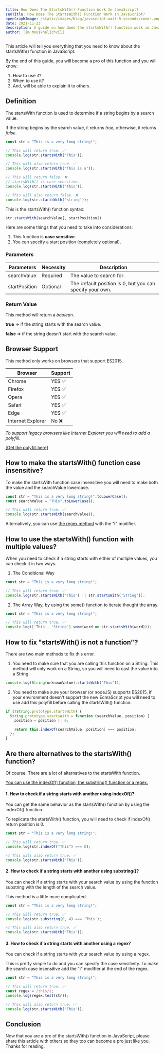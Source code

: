 ```yaml
---
title: How Does The StartsWith() Function Work In JavaScript? 
seoTitle: How Does The StartsWith() Function Work In JavaScript? 
openGraphImage: /static/images/blog/javascript-wait-5-seconds/cover.png
date: 2021-11-23
description: A guide on how does the startsWith() function work in JavaScript? Case Sensitivity, Multiple Values, Alternatives.
author: Tim Mouskhelichvili
---
```


This article will tell you everything that you need to know about the startsWith() function in JavaScript.

By the end of this guide, you will become a pro of this function and you will know:

1. How to use it?
2. When to use it?
3. And, will be able to explain it to others.

<Summary />

## Definition

The startsWith function is used to determine if a string begins by a search value.

If the string begins by the search value, it returns *true*, otherwise, it returns *false*.

```javascript
const str = "This is a very long string!";

// This will return true. ✅
console.log(str.startsWith('This'));

// This will also return true. ✅
console.log(str.startsWith('This is a'));

// This will return false. ❌ 
// startsWith() is case sensitive.
console.log(str.startsWith('this'));

// This will also return false. ❌
console.log(str.startsWith('string'));
```

This is the startsWith() function syntax: 

```javascript
str.startsWith(searchValue[, startPosition])
```

Here are some things that you need to take into considerations:

1. This function is **case sensitive**.
2. You can specify a start position (completely optional).

### Parameters

| Parameters | Necessity | Description |
| --- | ---- | ----------- |
| searchValue | Required | The value to search for. |
| startPosition | Optional | The default position is 0, but you can specify your own. |

### Return Value

This method will return a *boolean*.

**true** => if the string starts with the search value.

**false** => if the string doesn't start with the search value. 

## Browser Support

This method only works on browsers that support ES2015.

| Browser | Support |
| ------- | ------- |
| Chrome | YES ✅ |
| Firefox | YES ✅ |
| Opera | YES ✅ |
| Safari | YES ✅ |
| Edge | YES ✅ |
| Internet Explorer | No ❌ |

*To support legacy browsers like Internet Explorer you will need to add a polyfill.* 

[[Get the polyfill here]](#how-to-fix-startswith-is-not-a-function)

## How to make the startsWith() function case insensitive?

To make the startsWith function case insensitive you will need to make both the value and the searchValue lowercase.

```javascript
const str = "This is a very long string!".toLowerCase();
const searchValue = "THis".toLowerCase();

// This will return true. ✅
console.log(str.startsWith(searchValue));
```

Alternatively, you can use [the regex method](#how-to-check-if-a-string-starts-with-another-using-a-regex) with the "i" modifier.

## How to use the startsWith() function with multiple values?

When you need to check if a string starts with either of multiple values, you can check it in two ways.

1. The Conditional Way

```javascript
const str = "This is a very long string!";

// This will return true. ✅
console.log(str.startsWith('This') || str.startsWith('String'));
```

2. The Array Way, by using the some() function to iterate thought the array.

```javascript
const str = "This is a very long string!";

// This will return true. ✅
console.log(['This', 'String'].some(word => str.startsWith(word)));
```

## How to fix "startsWith() is not a function"?

There are two main methods to fix this error. 

1. You need to make sure that you are calling this function on a String. This method will only work on a String, so you will need to cast the value into a String.

```javascript
console.log(String(unknownValue).startsWith("This"));
```

2. You need to make sure your browser (or nodeJS) supports ES2015. If your environment doesn't support the new EcmaScript you will need to use add this polyfill before calling the startsWith() function.

```javascript
if (!String.prototype.startsWith) {
  String.prototype.startsWith = function (searchValue, position) {
    position = position || 0;

    return this.indexOf(searchValue, position) === position;
  };
}
```

## Are there alternatives to the startsWith() function?

Of course. There are a lot of alternatives to the startsWith function. 

<u>You can use the indexOf() function, the substring() function or a regex.</u>

#### 1. How to check if a string starts with another using indexOf()?

You can get the same behavior as the startsWith() function by using the indexOf() function. 

To replicate the startsWith() function, you will need to check if indexOf() return position is 0.

```javascript
const str = "This is a very long string!";

// This will return true. ✅
console.log(str.indexOf("This") === 0);

// This will also return true. ✅
console.log(str.startsWith('This'));
```

#### 2. How to check if a string starts with another using substring()?

You can check if a string starts with your search value by using the function substring with the length of the search value.

This method is a little more complicated.

```javascript
const str = "This is a very long string!";

// This will return true. ✅
console.log(str.substring(0, 4) === 'This');

// This will also return true. ✅
console.log(str.startsWith('This'));
```

#### 3. How to check if a string starts with another using a regex?

You can check if a string starts with your search value by using a regex.

This is pretty simple to do and you can specify the case sensitivity. To make the search case insensitive add the "i" modifier at the end of the regex.

```javascript
const str = "This is a very long string!";

// This will return true. ✅
const regex = /this/i; 
console.log(regex.test(str));

// This will also return true. ✅
console.log(str.startsWith('This'));
```

## Conclusion

Now that you are a pro of the startsWith() function in JavaScript, please share this article with others so they too can become a pro just like you. Thanks for reading.